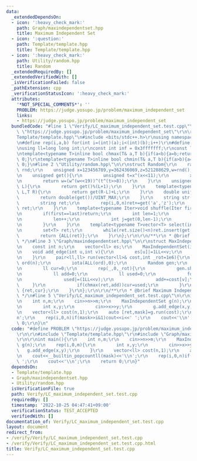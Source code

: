 ```yaml
---
data:
  _extendedDependsOn:
  - icon: ':heavy_check_mark:'
    path: Graph/maxindependentset.hpp
    title: Maximum Independent Set
  - icon: ':question:'
    path: Template/template.hpp
    title: Template/template.hpp
  - icon: ':heavy_check_mark:'
    path: Utility/random.hpp
    title: Random
  _extendedRequiredBy: []
  _extendedVerifiedWith: []
  _isVerificationFailed: false
  _pathExtension: cpp
  _verificationStatusIcon: ':heavy_check_mark:'
  attributes:
    '*NOT_SPECIAL_COMMENTS*': ''
    PROBLEM: https://judge.yosupo.jp/problem/maximum_independent_set
    links:
    - https://judge.yosupo.jp/problem/maximum_independent_set
  bundledCode: "#line 1 \"Verify/LC_maximum_independent_set.test.cpp\"\n#define PROBLEM\
    \ \"https://judge.yosupo.jp/problem/maximum_independent_set\"\r\n\r\n#line 1 \"\
    Template/template.hpp\"\n#include <bits/stdc++.h>\r\nusing namespace std;\r\n\r\
    \n#define rep(i,a,b) for(int i=(int)(a);i<(int)(b);i++)\r\n#define ALL(v) (v).begin(),(v).end()\r\
    \nusing ll=long long int;\r\nconst int inf = 0x3fffffff;\r\nconst ll INF = 0x1fffffffffffffff;\r\
    \ntemplate<typename T>inline bool chmax(T& a,T b){if(a<b){a=b;return 1;}return\
    \ 0;}\r\ntemplate<typename T>inline bool chmin(T& a,T b){if(a>b){a=b;return 1;}return\
    \ 0;}\n#line 2 \"Utility/random.hpp\"\n\r\nstruct Random{\r\n    random_device\
    \ rnd;\r\n    unsigned x=123456789,y=362436069,z=521288629,w=rnd();\r\n    Random(){}\r\
    \n    unsigned get(){\r\n        unsigned t=x^(x<<11);\r\n        x=y,y=z,z=w;\r\
    \n        return w=(w^(w<<19))^(t^(t>>8));\r\n    }\r\n    unsigned get(unsigned\
    \ L){\r\n        return get()%(L+1);\r\n    }\r\n    template<typename T>T get(T\
    \ L,T R){\r\n        return get(R-L)+L;\r\n    }\r\n    double uniform(){\r\n\
    \        return double(get())/UINT_MAX;\r\n    }\r\n    string str(int n){\r\n\
    \        string ret;\r\n        rep(i,0,n)ret+=get('a','z');\r\n        return\
    \ ret;\r\n    }\r\n    template<typename Iter>void shuffle(Iter first,Iter last){\r\
    \n        if(first==last)return;\r\n        int len=1;\r\n        for(auto it=first+1;it!=last;it++){\r\
    \n            len++;\r\n            int j=get(0,len-1);\r\n            if(j!=len-1)iter_swap(it,first+j);\r\
    \n        }\r\n    }\r\n    template<typename T>vector<T> select(int n,T L,T R){\r\
    \n        set<T> ret;\r\n        while(ret.size()<n)ret.insert(get(L,R));\r\n\
    \        return {ALL(ret)};\r\n    }\r\n};\r\n\r\n/**\r\n * @brief Random\r\n\
    \ */\n#line 3 \"Graph/maxindependentset.hpp\"\n\r\nstruct MaxIndependentSet{\r\
    \n    const int n;\r\n    vector<ll> es;\r\n    MaxIndependentSet(int _n):n(_n),es(n){}\r\
    \n    void add_edge(int u,int v){\r\n        es[u]|=1LL<<v;\r\n        es[v]|=1LL<<u;\r\
    \n    }\r\n    pair<ll,ll> run(vector<ll>& cost,int _rot=1e6){\r\n        vector<int>\
    \ ord(n);\r\n        iota(ALL(ord),0);\r\n        Random gen;\r\n        ll ret=0;\r\
    \n        ll cur=0;\r\n        rep(_,0,_rot){\r\n            gen.shuffle(ALL(ord));\r\
    \n            ll add=0;\r\n            ll used=0;\r\n            for(auto& v:ord)if(!(used&es[v])){\r\
    \n                used|=(1LL<<v);\r\n                add+=cost[v];\r\n       \
    \     }\r\n            if(chmax(ret,add))cur=used;\r\n        }\r\n        return\
    \ {ret,cur};\r\n    }\r\n};\r\n\r\n/**\r\n * @brief Maximum Independent Set\r\n\
    \ */\n#line 5 \"Verify/LC_maximum_independent_set.test.cpp\"\n\r\nint main(){\r\
    \n    int n,m;\r\n    cin>>n>>m;\r\n    MaxIndependentSet g(n);\r\n    rep(i,0,m){\r\
    \n        int x,y;\r\n        cin>>x>>y;\r\n        g.add_edge(x,y);\r\n    }\r\
    \n    vector<ll> cost(n,1);\r\n    auto [ret,mask]=g.run(cost);\r\n    cout<<__builtin_popcountll(mask)<<'\\\
    n';\r\n    rep(i,0,n)if(mask>>i&1)cout<<i<<' ';\r\n    cout<<'\\n';\r\n    return\
    \ 0;\r\n}\n"
  code: "#define PROBLEM \"https://judge.yosupo.jp/problem/maximum_independent_set\"\
    \r\n\r\n#include \"Template/template.hpp\"\r\n#include \"Graph/maxindependentset.hpp\"\
    \r\n\r\nint main(){\r\n    int n,m;\r\n    cin>>n>>m;\r\n    MaxIndependentSet\
    \ g(n);\r\n    rep(i,0,m){\r\n        int x,y;\r\n        cin>>x>>y;\r\n     \
    \   g.add_edge(x,y);\r\n    }\r\n    vector<ll> cost(n,1);\r\n    auto [ret,mask]=g.run(cost);\r\
    \n    cout<<__builtin_popcountll(mask)<<'\\n';\r\n    rep(i,0,n)if(mask>>i&1)cout<<i<<'\
    \ ';\r\n    cout<<'\\n';\r\n    return 0;\r\n}"
  dependsOn:
  - Template/template.hpp
  - Graph/maxindependentset.hpp
  - Utility/random.hpp
  isVerificationFile: true
  path: Verify/LC_maximum_independent_set.test.cpp
  requiredBy: []
  timestamp: '2022-10-25 04:47:41+09:00'
  verificationStatus: TEST_ACCEPTED
  verifiedWith: []
documentation_of: Verify/LC_maximum_independent_set.test.cpp
layout: document
redirect_from:
- /verify/Verify/LC_maximum_independent_set.test.cpp
- /verify/Verify/LC_maximum_independent_set.test.cpp.html
title: Verify/LC_maximum_independent_set.test.cpp
---
```

